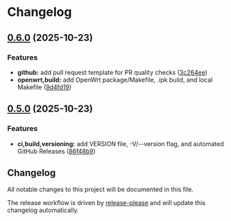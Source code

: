 # Changelog

## [0.6.0](https://github.com/nagual2/openwrt-extended-backup/compare/v0.5.0...v0.6.0) (2025-10-23)


### Features

* **github:** add pull request template for PR quality checks ([3c264ee](https://github.com/nagual2/openwrt-extended-backup/commit/3c264eef41d61f53ad5a47d5a54d858fd8d00cea))
* **openwrt,build:** add OpenWrt package/Makefile, .ipk build, and local Makefile ([9d4fd19](https://github.com/nagual2/openwrt-extended-backup/commit/9d4fd19a659c923b9f23e8222a714faa8f2f04e0))

## [0.5.0](https://github.com/nagual2/openwrt-extended-backup/compare/v0.4.1...v0.5.0) (2025-10-23)


### Features

* **ci,build,versioning:** add VERSION file, -V/--version flag, and automated GitHub Releases ([86f48b9](https://github.com/nagual2/openwrt-extended-backup/commit/86f48b901621557ead97b072dceba2b8101ec556))

## Changelog

All notable changes to this project will be documented in this file.

The release workflow is driven by [release-please](https://github.com/googleapis/release-please) and will update this changelog automatically.
